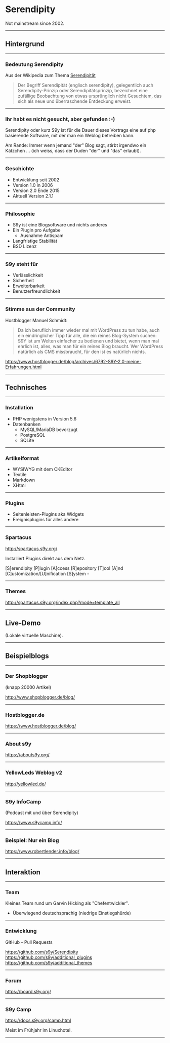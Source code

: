 # Serendipity

Not mainstream since 2002.

---

## Hintergrund

---

### Bedeutung Serendipity

Aus der Wikipedia zum Thema [Serendipität](https://de.wikipedia.org/wiki/Serendipit%C3%A4t)

> Der Begriff Serendipität (englisch serendipity), gelegentlich auch Serendipity-Prinzip oder Serendipitätsprinzip, bezeichnet eine zufällige Beobachtung von etwas ursprünglich nicht Gesuchtem, das sich als neue und überraschende Entdeckung erweist.

---

### Ihr habt es nicht gesucht, aber gefunden :-)

Serendipity oder kurz S9y ist für die Dauer dieses Vortrags eine auf php basierende Software, mit der man ein Weblog betreiben kann.

Am Rande: Immer wenn jemand "der" Blog sagt, stirbt irgendwo ein Kätzchen ... (ich weiss, dass der Duden "der" und "das" erlaubt).

---

### Geschichte

- Entwicklung seit 2002
- Version 1.0 in 2006
- Version 2.0 Ende 2015
- Aktuell Version 2.1.1

---

### Philosophie

- S9y ist eine Blogsoftware und nichts anderes
- Ein Plugin pro Aufgabe
  - Ausnahme Antispam
- Langfristige Stabilität
- BSD Lizenz

---

### S9y steht für

- Verlässlichkeit
- Sicherheit
- Erweiterbarkeit
- Benutzerfreundlichkeit

---

### Stimme aus der Community

Hostblogger Manuel Schmidt:
> Da ich beruflich immer wieder mal mit WordPress zu tun habe, auch ein eindringlicher Tipp für alle, die ein reines Blog-System suchen: S9Y ist um Welten einfacher zu bedienen und bietet, wenn man mal ehrlich ist, alles, was man für ein reines Blog braucht. Wer WordPress natürlich als CMS missbraucht, für den ist es natürlich nichts.

https://www.hostblogger.de/blog/archives/6792-S9Y-2.0-meine-Erfahrungen.html

---

## Technisches

---

### Installation

- PHP wenigstens in Version 5.6
- Datenbanken
  - MySQL/MariaDB bevorzugt
  - PostgreSQL
  - SQLite

---

### Artikelformat

- WYSIWYG mit dem CKEditor
- Textile
- Markdown
- XHtml

---

### Plugins

- Seitenleisten-Plugins aka Widgets
- Ereignisplugins für alles andere

---

### Spartacus

http://spartacus.s9y.org/

Installiert Plugins direkt aus dem Netz.

[S]erendipity [P]lugin [A]ccess [R]epository [T]ool [A]nd [C]ustomization/[U]nification [S]ystem -

---

### Themes

http://spartacus.s9y.org/index.php?mode=template_all

---

## Live-Demo

(Lokale virtuelle Maschine).

---

## Beispielblogs

---

### Der Shopblogger

(knapp 20000 Artikel)

http://www.shopblogger.de/blog/

---

### Hostblogger.de

https://www.hostblogger.de/blog/

---

### About s9y

https://abouts9y.org/

---

### YellowLeds Weblog v2

http://yellowled.de/

---

### S9y InfoCamp
(Podcast mit und über Serendipity)

https://www.s9ycamp.info/

---

### Beispiel: Nur ein Blog

https://www.robertlender.info/blog/

---

## Interaktion

---

### Team

Kleines Team rund um Garvin Hicking als "Chefentwickler".

- Überwiegend deutschsprachig (niedrige Einstiegshürde)

---

### Entwicklung

GitHub - Pull Requests

https://github.com/s9y/Serendipity
https://github.com/s9y/additional_plugins
https://github.com/s9y/additional_themes

---

### Forum

https://board.s9y.org/

---

### S9y Camp

https://docs.s9y.org/camp.html

Meist im Frühjahr im Linuxhotel.

---
